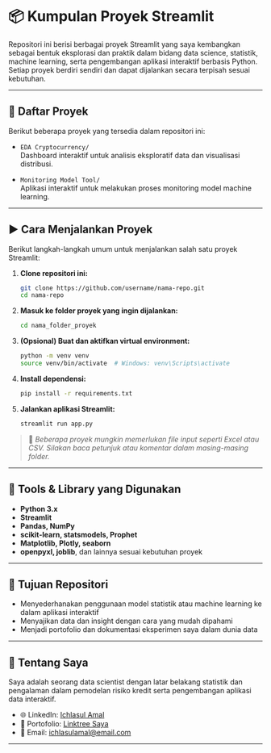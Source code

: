 # 📦 Kumpulan Proyek Streamlit

Repositori ini berisi berbagai proyek Streamlit yang saya kembangkan sebagai bentuk eksplorasi dan praktik dalam bidang data science, statistik, machine learning, serta pengembangan aplikasi interaktif berbasis Python.  
Setiap proyek berdiri sendiri dan dapat dijalankan secara terpisah sesuai kebutuhan.

---

## 📁 Daftar Proyek

Berikut beberapa proyek yang tersedia dalam repositori ini:

- `EDA Cryptocurrency/`  
  Dashboard interaktif untuk analisis eksploratif data dan visualisasi distribusi.

- `Monitoring Model Tool/`  
  Aplikasi interaktif untuk melakukan proses monitoring model machine learning.

---

## ▶️ Cara Menjalankan Proyek

Berikut langkah-langkah umum untuk menjalankan salah satu proyek Streamlit:

1. **Clone repositori ini:**

   ```bash
   git clone https://github.com/username/nama-repo.git
   cd nama-repo
   ```

2. **Masuk ke folder proyek yang ingin dijalankan:**

   ```bash
   cd nama_folder_proyek
   ```

3. **(Opsional) Buat dan aktifkan virtual environment:**

   ```bash
   python -m venv venv
   source venv/bin/activate  # Windows: venv\Scripts\activate
   ```

4. **Install dependensi:**

   ```bash
   pip install -r requirements.txt
   ```

5. **Jalankan aplikasi Streamlit:**

   ```bash
   streamlit run app.py
   ```

> 📌 *Beberapa proyek mungkin memerlukan file input seperti Excel atau CSV. Silakan baca petunjuk atau komentar dalam masing-masing folder.*

---

## 🧰 Tools & Library yang Digunakan

- **Python 3.x**
- **Streamlit**
- **Pandas, NumPy**
- **scikit-learn, statsmodels, Prophet**
- **Matplotlib, Plotly, seaborn**
- **openpyxl, joblib**, dan lainnya sesuai kebutuhan proyek

---

## 🎯 Tujuan Repositori

- Menyederhanakan penggunaan model statistik atau machine learning ke dalam aplikasi interaktif
- Menyajikan data dan insight dengan cara yang mudah dipahami
- Menjadi portofolio dan dokumentasi eksperimen saya dalam dunia data

---

## 👤 Tentang Saya

Saya adalah seorang data scientist dengan latar belakang statistik dan pengalaman dalam pemodelan risiko kredit serta pengembangan aplikasi data interaktif.

- 🌐 LinkedIn: [Ichlasul Amal](https://www.linkedin.com/in/ichlasulamal)  
- 🔗 Portofolio: [Linktree Saya](https://linktr.ee/ichlasulamal)  
- 📧 Email: ichlasulamal@email.com

---
